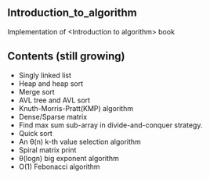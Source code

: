 ## Introduction_to_algorithm
Implementation of &lt;Introduction to algorithm> book

## Contents (still growing)
* Singly linked list
* Heap and heap sort
* Merge sort
* AVL tree and AVL sort
* Knuth-Morris-Pratt(KMP) algorithm
* Dense/Sparse matrix
* Find max sum sub-array in divide-and-conquer strategy.
* Quick sort
* An θ(n) k-th value selection algorithm
* Spiral matrix print
* θ(logn) big exponent algorithm
* O(1) Febonacci algorithm
